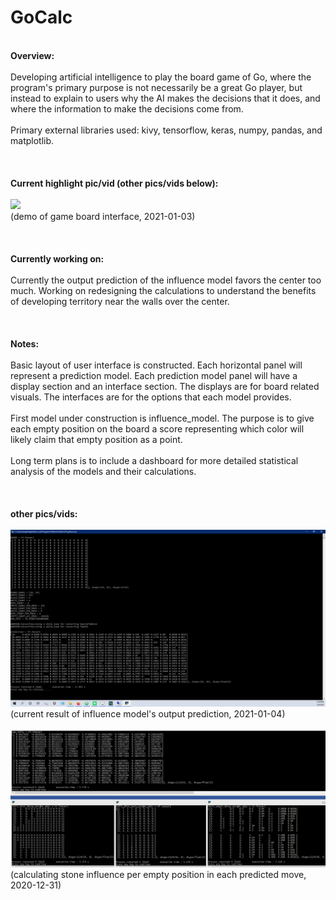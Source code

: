 # GoCalc
\
**Overview:**\
\
Developing artificial intelligence to play the board game of Go, where the program's primary purpose is not necessarily be a great Go player, but instead to explain to users why the AI makes the decisions that it does, and where the information to make the decisions come from.\
\
Primary external libraries used:  kivy, tensorflow, keras, numpy, pandas, and matplotlib.\
\
\
\
**Current highlight pic/vid (other pics/vids below):**\
\
![](readme_vid01.gif)\
(demo of game board interface, 2021-01-03)\
\
\
\
**Currently working on:**\
\
Currently the output prediction of the influence model favors the center too much.  Working on redesigning the calculations to understand the benefits of developing territory near the walls over the center.\
\
\
\
**Notes:**\
\
Basic layout of user interface is constructed.  Each horizontal panel will represent a prediction model.  Each prediction model panel will have a display section and an interface section.  The displays are for board related visuals.  The interfaces are for the options that each model provides.\
\
First model under construction is influence_model.  The purpose is to give each empty position on the board a score representing which color will likely claim that empty position as a point.\
\
Long term plans is to include a dashboard for more detailed statistical analysis of the models and their calculations.\
\
\
\
**other pics/vids:**\
\
![](readme_pic02.png)\
(current result of influence model's output prediction, 2021-01-04)\
\
![](readme_pic01.PNG)\
(calculating stone influence per empty position in each predicted move, 2020-12-31)